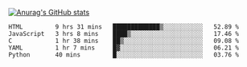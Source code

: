 [![Anurag's GitHub stats](https://github-readme-stats.vercel.app/api?username=TimEnglart&count_private=true&show_icons=true&theme=tokyonight)](https://github.com/anuraghazra/github-readme-stats)
<!--START_SECTION:waka-->
```text
HTML         9 hrs 31 mins   █████████████▒░░░░░░░░░░░   52.89 % 
JavaScript   3 hrs 8 mins    ████▒░░░░░░░░░░░░░░░░░░░░   17.46 % 
C            1 hr 38 mins    ██▒░░░░░░░░░░░░░░░░░░░░░░   09.08 % 
YAML         1 hr 7 mins     █▓░░░░░░░░░░░░░░░░░░░░░░░   06.21 % 
Python       40 mins         █░░░░░░░░░░░░░░░░░░░░░░░░   03.76 % 
```
<!--END_SECTION:waka-->

<!--
**TimEnglart/TimEnglart** is a ✨ _special_ ✨ repository because its `README.md` (this file) appears on your GitHub profile.

Here are some ideas to get you started:

- 🔭 I’m currently working on ...
- 🌱 I’m currently learning ...
- 👯 I’m looking to collaborate on ...
- 🤔 I’m looking for help with ...
- 💬 Ask me about ...
- 📫 How to reach me: ...
- 😄 Pronouns: ...
- ⚡ Fun fact: ...
-->
